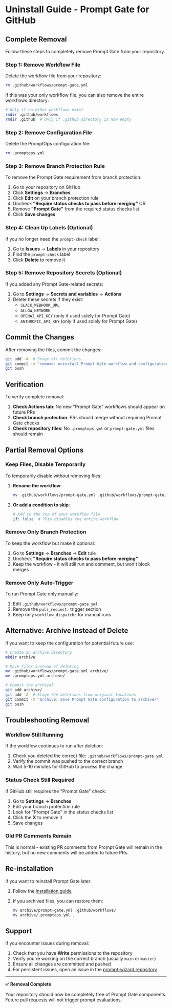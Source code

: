 # Uninstall Guide - Prompt Gate for GitHub

## Complete Removal

Follow these steps to completely remove Prompt Gate from your repository.

### Step 1: Remove Workflow File

Delete the workflow file from your repository:

```bash
rm .github/workflows/prompt-gate.yml
```

If this was your only workflow file, you can also remove the entire workflows directory:

```bash
# Only if no other workflows exist
rmdir .github/workflows
rmdir .github  # Only if .github directory is now empty
```

### Step 2: Remove Configuration File

Delete the PromptOps configuration file:

```bash
rm .promptops.yml
```

### Step 3: Remove Branch Protection Rule

To remove the Prompt Gate requirement from branch protection:

1. Go to your repository on GitHub
2. Click **Settings** → **Branches**
3. Click **Edit** on your branch protection rule
4. Uncheck **"Require status checks to pass before merging"** OR
5. Remove **"Prompt Gate"** from the required status checks list
6. Click **Save changes**

### Step 4: Clean Up Labels (Optional)

If you no longer need the `prompt-check` label:

1. Go to **Issues** → **Labels** in your repository
2. Find the `prompt-check` label
3. Click **Delete** to remove it

### Step 5: Remove Repository Secrets (Optional)

If you added any Prompt Gate-related secrets:

1. Go to **Settings** → **Secrets and variables** → **Actions**
2. Delete these secrets if they exist:
   - `SLACK_WEBHOOK_URL`
   - `ALLOW_NETWORK`
   - `OPENAI_API_KEY` (only if used solely for Prompt Gate)
   - `ANTHROPIC_API_KEY` (only if used solely for Prompt Gate)

## Commit the Changes

After removing the files, commit the changes:

```bash
git add -A  # Stage all deletions
git commit -m "remove: uninstall Prompt Gate workflow and configuration"
git push
```

## Verification

To verify complete removal:

1. **Check Actions tab**: No new "Prompt Gate" workflows should appear on future PRs
2. **Check branch protection**: PRs should merge without requiring Prompt Gate checks
3. **Check repository files**: No `.promptops.yml` or `prompt-gate.yml` files should remain

## Partial Removal Options

### Keep Files, Disable Temporarily

To temporarily disable without removing files:

1. **Rename the workflow**:

   ```bash
   mv .github/workflows/prompt-gate.yml .github/workflows/prompt-gate.yml.disabled
   ```

2. **Or add a condition to skip**:

   ```yaml
   # Add to the top of your workflow file
   if: false  # This disables the entire workflow
   ```

### Remove Only Branch Protection

To keep the workflow but make it optional:

1. Go to **Settings** → **Branches** → **Edit** rule
2. Uncheck **"Require status checks to pass before merging"**
3. Keep the workflow - it will still run and comment, but won't block merges

### Remove Only Auto-Trigger

To run Prompt Gate only manually:

1. Edit `.github/workflows/prompt-gate.yml`
2. Remove the `pull_request:` trigger section
3. Keep only `workflow_dispatch:` for manual runs

## Alternative: Archive Instead of Delete

If you want to keep the configuration for potential future use:

```bash
# Create an archive directory
mkdir archive

# Move files instead of deleting
mv .github/workflows/prompt-gate.yml archive/
mv .promptops.yml archive/

# Commit the archival
git add archive/
git add -A  # Stage the deletions from original locations
git commit -m "archive: move Prompt Gate configuration to archive/"
git push
```

## Troubleshooting Removal

### Workflow Still Running

If the workflow continues to run after deletion:

1. Check you deleted the correct file: `.github/workflows/prompt-gate.yml`
2. Verify the commit was pushed to the correct branch
3. Wait 5-10 minutes for GitHub to process the change

### Status Check Still Required

If GitHub still requires the "Prompt Gate" check:

1. Go to **Settings** → **Branches**
2. Edit your branch protection rule
3. Look for "Prompt Gate" in the status checks list
4. Click the **X** to remove it
5. Save changes

### Old PR Comments Remain

This is normal - existing PR comments from Prompt Gate will remain in the history, but no new comments will be added to future PRs.

## Re-installation

If you want to reinstall Prompt Gate later:

1. Follow the [installation guide](install.md)
2. If you archived files, you can restore them:

   ```bash
   mv archive/prompt-gate.yml .github/workflows/
   mv archive/.promptops.yml .
   ```

## Support

If you encounter issues during removal:

1. Check that you have **Write** permissions to the repository
2. Verify you're working on the correct branch (usually `main` or `master`)
3. Ensure all changes are committed and pushed
4. For persistent issues, open an issue in the [prompt-wizard repository](https://github.com/mattjutt1/prompt-wizard/issues)

---

**✅ Removal Complete**

Your repository should now be completely free of Prompt Gate components. Future pull requests will not trigger prompt evaluations.
